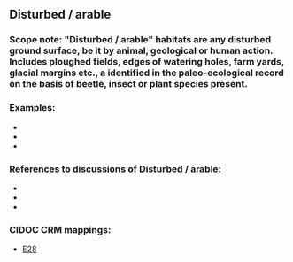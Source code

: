 
## Disturbed / arable 

###  Scope note: "Disturbed / arable" habitats are any disturbed ground surface, be it by animal, geological or human action. Includes ploughed fields, edges of watering holes, farm yards, glacial margins etc., a identified in the paleo-ecological record on the basis of beetle, insect or plant species present.



### Examples: 

* 
* 
* 

### References to discussions of Disturbed / arable:

* 

* 

* 

### CIDOC CRM mappings: 

* [E28](http://www.cidoc-crm.org/entity/e28-conceptual-object/version-6.2)
